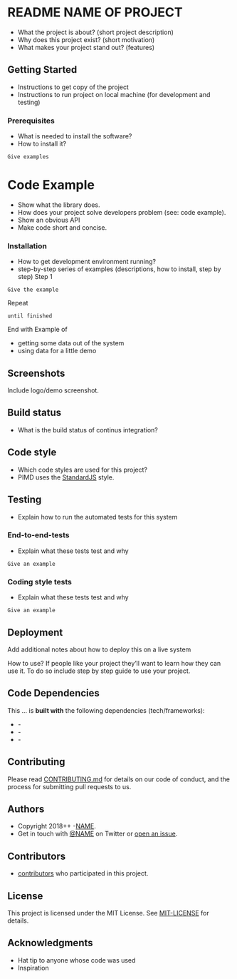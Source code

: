# README NAME OF PROJECT
- What the project is about? (short project description)
- Why does this project exist? (short motivation)
- What makes your project stand out? (features)

## Getting Started
- Instructions to get copy of the project
- Instructions to run project on local machine (for development and testing)

### Prerequisites
- What is needed to install the software?
- How to install it?
```
Give examples
```
# Code Example
- Show what the library does.
- How does your project solve developers problem (see: code example).
- Show an obvious API
- Make code short and concise.

### Installation
- How to get development environment running?
- step-by-step series of examples (descriptions, how to install, step by step)
Step 1

```
Give the example
```
Repeat

```
until finished
```
End with Example of 
- getting some data out of the system 
- using data for a little demo

## Screenshots
Include logo/demo screenshot.

## Build status
- What is the build status of continus integration?

##  Code style
- Which code styles are used for this project?
- PIMD uses the [StandardJS](https://standardjs.com) style.

## Testing
- Explain how to run the automated tests for this system
### End-to-end-tests
- Explain what these tests test and why
```
Give an example
```
### Coding style tests
- Explain what these tests test and why
```
Give an example
```
## Deployment
Add additional notes about how to deploy this on a live system

How to use?
If people like your project they’ll want to learn how they can use it. To do so include step by step guide to use your project.

## Code Dependencies 
This ... is __built with__ the following dependencies (tech/frameworks): 

* []() - 
* []() -
* []() - 

## Contributing
Please read [CONTRIBUTING.md]() for details on our code of conduct, and the process for submitting pull requests to us.

## Authors
- Copyright 2018++ -[NAME](URL).
- Get in touch with [@NAME](URL) on Twitter or [open an issue](URL).

## Contributors
- [contributors](https://github.com/your/project/contributors) who participated in this project.

## License
This project is licensed under the MIT License. See [MIT-LICENSE](LICENSE.md) for details.

## Acknowledgments
* Hat tip to anyone whose code was used
* Inspiration
